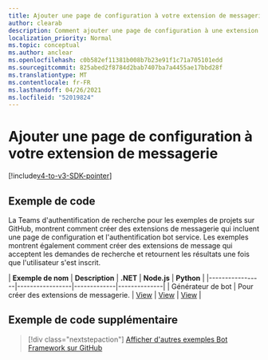 ```yaml
---
title: Ajouter une page de configuration à votre extension de messagerie
author: clearab
description: Comment ajouter une page de configuration à une extension de messagerie
localization_priority: Normal
ms.topic: conceptual
ms.author: anclear
ms.openlocfilehash: c0b582ef11381b008b7b23e91f1c71a705101edd
ms.sourcegitcommit: 825abed2f8784d2bab7407ba7a4455ae17bbd28f
ms.translationtype: MT
ms.contentlocale: fr-FR
ms.lasthandoff: 04/26/2021
ms.locfileid: "52019824"
---
```

# <a name="add-a-configuration-page-to-your-messaging-extension"></a>Ajouter une page de configuration à votre extension de messagerie

[!include[v4-to-v3-SDK-pointer](~/includes/v4-to-v3-pointer-me.md)]

## <a name="code-sample"></a>Exemple de code

La Teams d'authentification de recherche pour les exemples de projets sur GitHub, montrent comment créer des extensions de messagerie qui incluent une page de configuration et l'authentification bot service. Les exemples montrent également comment créer des extensions de message qui acceptent les demandes de recherche et retournent les résultats une fois que l'utilisateur s'est inscrit.

| **Exemple de nom** | **Description** | **.NET** | **Node.js** | **Python** |
|-----------------|-----------------|-------------|--------------|
| Générateur de bot | Pour créer des extensions de messagerie. | [View](https://github.com/microsoft/BotBuilder-Samples/tree/master/samples/csharp_dotnetcore/52.teams-messaging-extensions-search-auth-config) | [View](https://github.com/microsoft/BotBuilder-Samples/tree/master/samples/javascript_nodejs/52.teams-messaging-extensions-search-auth-config) | [View]( https://github.com/microsoft/BotBuilder-Samples/tree/main/samples/python/50.teams-messaging-extension-search) |

## <a name="additional-code-sample"></a>Exemple de code supplémentaire

> [!div class="nextstepaction"]
> [Afficher d'autres exemples Bot Framework sur GitHub](https://github.com/microsoft/BotBuilder-Samples)
